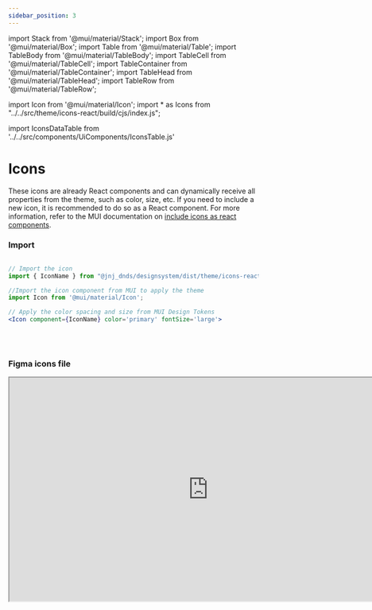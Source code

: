 ```yaml
---
sidebar_position: 3
---
```

import Stack from '@mui/material/Stack';
import Box from '@mui/material/Box';
import Table from '@mui/material/Table';
import TableBody from '@mui/material/TableBody';
import TableCell from '@mui/material/TableCell';
import TableContainer from '@mui/material/TableContainer';
import TableHead from '@mui/material/TableHead';
import TableRow from '@mui/material/TableRow';

import Icon from '@mui/material/Icon';
import * as Icons from "../../src/theme/icons-react/build/cjs/index.js";

import IconsDataTable from '../../src/components/UiComponents/IconsTable.js'

# Icons

These icons are already React components and can dynamically receive all properties from the theme, such as color, size, etc. If you need to include a new icon, it is recommended to do so as a React component. For more information, refer to the MUI documentation on [include icons as react components](https://mui.com/material-ui/icons/#svgicon).

### Import

```jsx

// Import the icon
import { IconName } from "@jnj_dnds/designsystem/dist/theme/icons-react/build/cjs/";

//Import the icon component from MUI to apply the theme
import Icon from '@mui/material/Icon';

// Apply the color spacing and size from MUI Design Tokens
<Icon component={IconName} color='primary' fontSize='large'>
```

  <br/>

  <IconsDataTable/>

  <br/>

   ### Figma icons file

<iframe
  height="450"
  width="800"
  src="https://www.figma.com/embed?embed_host=share&url=https%3A%2F%2Fwww.figma.com%2Fdesign%2FRH8mnfTNHpsFi9yj8Y29w0%2FIcons-%2526-Illustrations--J%2526J-v1.1.0%3Fnode-id%3D168-952%26t%3DVLpq6MjHwtlmB8Mh-1"
  allowfullscreen
/>